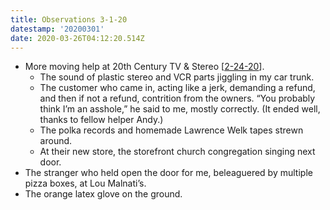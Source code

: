 ```yaml
---
title: Observations 3-1-20
datestamp: '20200301'
date: 2020-03-26T04:12:20.514Z
---
```

- More moving help at 20th Century TV & Stereo [[2-24-20](https://spencertweedy.com/observations/20200224/)].
	- The sound of plastic stereo and VCR parts jiggling in my car trunk.
	- The customer who came in, acting like a jerk, demanding a refund, and then if not a refund, contrition from the owners. “You probably think I’m an asshole,” he said to me, mostly correctly. (It ended well, thanks to fellow helper Andy.)
	- The polka records and homemade Lawrence Welk tapes strewn around.
	- At their new store, the storefront church congregation singing next door.
- The stranger who held open the door for me, beleaguered by multiple pizza boxes, at Lou Malnati’s.
- The orange latex glove on the ground.
